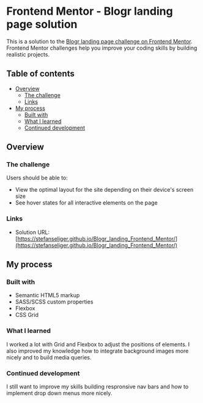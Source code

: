 # Frontend Mentor - Blogr landing page solution

This is a solution to the [Blogr landing page challenge on Frontend Mentor](https://www.frontendmentor.io/challenges/blogr-landing-page-EX2RLAApP). Frontend Mentor challenges help you improve your coding skills by building realistic projects. 

## Table of contents

- [Overview](#overview)
  - [The challenge](#the-challenge)
  - [Links](#links)
- [My process](#my-process)
  - [Built with](#built-with)
  - [What I learned](#what-i-learned)
  - [Continued development](#continued-development)

## Overview

### The challenge

Users should be able to:

- View the optimal layout for the site depending on their device's screen size
- See hover states for all interactive elements on the page


### Links

- Solution URL: [https://stefanseliger.github.io/Blogr_landing_Frontend_Mentor/](https://stefanseliger.github.io/Blogr_landing_Frontend_Mentor/)

## My process

### Built with

- Semantic HTML5 markup
- SASS/SCSS custom properties
- Flexbox
- CSS Grid


### What I learned

I worked a lot with Grid and Flexbox to adjust the positions of elements. I also improved my knowledge how to integrate background images more nicely and to build media queries. 


### Continued development

I still want to improve my skills building respronsive nav bars and how to implement drop down menus more nicely. 


